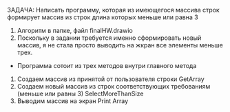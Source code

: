 ЗАДАЧА:
Написать программу, которая из имеющегося массива строк формирует массив из строк длина которых меньше или равна 3  


1. Алгоритм в папке, файл finalHW.drawio
2. Поскольку в задании требуется именно сформировать новый массив, я не стала просто выводить на жкран все элементы меньше трех.

- Программа сотоит из трех методов внутри главного метода
1. Создаем массив из принятой от пользователя строки GetArray
2. Создаем новый массив из строк соответствующих требованиям (меньше или равны 3) SelectMoreThanSize
3. Выводим массив на экран Print Array